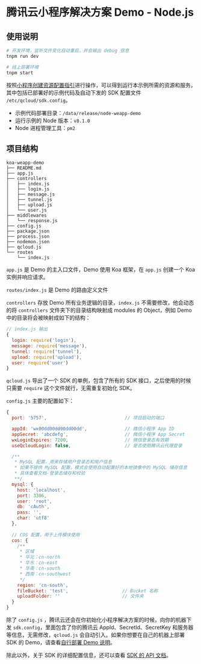 # 腾讯云小程序解决方案 Demo - Node.js

## 使用说明

```bash
# 开发环境，监听文件变化自动重启，并会输出 debug 信息
tnpm run dev

# 线上部署环境
tnpm start
```

按照[小程序创建资源配置指引](https://github.com/tencentyun/weapp-doc)进行操作，可以得到运行本示例所需的资源和服务，其中包括已部署好的示例代码及自动下发的 SDK 配置文件 `/etc/qcloud/sdk.config`。

- 示例代码部署目录：`/data/release/node-weapp-demo`
- 运行示例的 Node 版本：`v8.1.0`
- Node 进程管理工具：`pm2`

## 项目结构

```
koa-weapp-demo
├── README.md
├── app.js
├── controllers
│   ├── index.js
│   ├── login.js
│   ├── message.js
│   ├── tunnel.js
│   ├── upload.js
│   └── user.js
├── middlewares
│   └── response.js
├── config.js
├── package.json
├── process.json
├── nodemon.json
├── qcloud.js
└── routes
    └── index.js
```
`app.js` 是 Demo 的主入口文件，Demo 使用 Koa 框架，在 `app.js` 创建一个 Koa 实例并响应请求。

`routes/index.js` 是 Demo 的路由定义文件

`controllers` 存放 Demo 所有业务逻辑的目录，`index.js` 不需要修改，他会动态的将 `controllers` 文件夹下的目录结构映射成 modules 的 Object，例如 Demo 中的目录将会被映射成如下的结构：

```javascript
// index.js 输出
{
  login: require('login'),
  message: require('message'),
  tunnel: require('tunnel'),
  upload: require('upload'),
  user: require('user')
}
```

`qcloud.js` 导出了一个 SDK 的单例，包含了所有的 SDK 接口，之后使用的时候只需要 `require` 这个文件就行，无需重复初始化 SDK。

`config.js` 主要的配置如下：

```javascript
{
  port: '5757',                             // 项目启动的端口

  appId: 'wx00dd00dd00dd00dd',              // 微信小程序 App ID
  appSecret: 'abcdefg',                     // 微信小程序 App Secret
  wxLoginExpires: 7200,                     // 微信登录态有效期
  useQcloudLogin: false,                    // 是否使用腾讯云代理登录

  /**
   * MySQL 配置，用来存储用户登录态和用户信息
   * 如果不提供 MySQL 配置，模式会使用自动配置好的本地镜像中的 MySQL 储存信息
   * 具体查看文档-登录态储存和校验
   **/
  mysql: {
    host: 'localhost',
    port: 3306,
    user: 'root',
    db: 'cAuth',
    pass: '',
    char: 'utf8'
  },
  
  // COS 配置，用于上传模块使用
  cos: {
    /**
     * 区域
     * 华北：cn-north
     * 华东：cn-east
     * 华南：cn-south
     * 西南：cn-southwest
     */
    region: 'cn-south',
    fileBucket: 'test',                    // Bucket 名称
    uploadFolder: ''                       // 文件夹
  }
}
```

除了 `config.js` ，腾讯云还会在你初始化小程序解决方案的时候，向你的机器下发 `sdk.config`，里面包含了你的腾讯云 AppId、SecretId、SecretKey 和服务器等信息，无需修改，`qcloud.js` 会自动引入。如果你想要在自己的机器上部署 SDK 的 Demo，请查看[自行部署 Demo 说明]()。

除此以外，关于 SDK 的详细配置信息，还可以查看 [SDK 的 API 文档]()。
